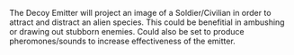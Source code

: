 The Decoy Emitter will project an image of a Soldier/Civilian in order
to attract and distract an alien species. This could be benefitial in
ambushing or drawing out stubborn enemies. Could also be set to produce
pheromones/sounds to increase effectiveness of the emitter.
